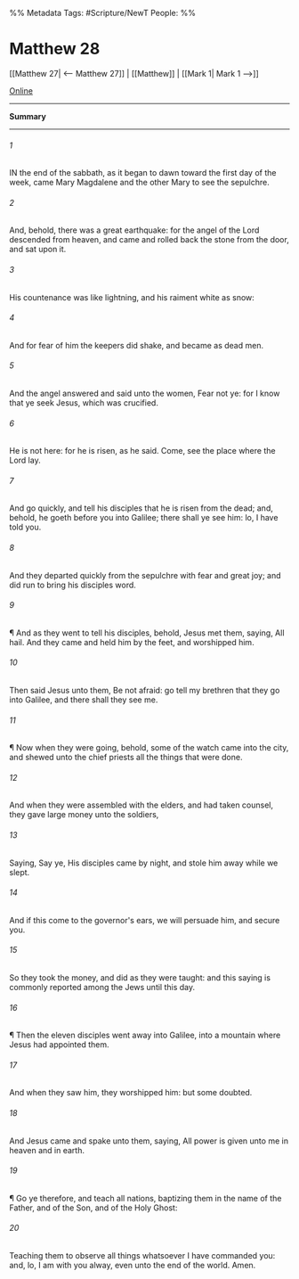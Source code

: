 %% Metadata
Tags: #Scripture/NewT
People: 
%%
# Matthew 28
[[Matthew 27| <-- Matthew 27]] | [[Matthew]] | [[Mark 1| Mark 1 -->]]

[Online](https://churchofjesuschrist.org/study/scriptures/nt/matt/28?lang=eng)

---
__Summary__



---
###### 1
IN the end of the sabbath, as it began to dawn toward the first day of the week, came Mary Magdalene and the other Mary to see the sepulchre.
###### 2
And, behold, there was a great earthquake: for the angel of the Lord descended from heaven, and came and rolled back the stone from the door, and sat upon it.
###### 3
His countenance was like lightning, and his raiment white as snow:
###### 4
And for fear of him the keepers did shake, and became as dead men.
###### 5
And the angel answered and said unto the women, Fear not ye: for I know that ye seek Jesus, which was crucified.
###### 6
He is not here: for he is risen, as he said. Come, see the place where the Lord lay.
###### 7
And go quickly, and tell his disciples that he is risen from the dead; and, behold, he goeth before you into Galilee; there shall ye see him: lo, I have told you.
###### 8
And they departed quickly from the sepulchre with fear and great joy; and did run to bring his disciples word.
###### 9
¶ And as they went to tell his disciples, behold, Jesus met them, saying, All hail. And they came and held him by the feet, and worshipped him.
###### 10
Then said Jesus unto them, Be not afraid: go tell my brethren that they go into Galilee, and there shall they see me.
###### 11
¶ Now when they were going, behold, some of the watch came into the city, and shewed unto the chief priests all the things that were done.
###### 12
And when they were assembled with the elders, and had taken counsel, they gave large money unto the soldiers,
###### 13
Saying, Say ye, His disciples came by night, and stole him away while we slept.
###### 14
And if this come to the governor's ears, we will persuade him, and secure you.
###### 15
So they took the money, and did as they were taught: and this saying is commonly reported among the Jews until this day.
###### 16
¶ Then the eleven disciples went away into Galilee, into a mountain where Jesus had appointed them.
###### 17
And when they saw him, they worshipped him: but some doubted.
###### 18
And Jesus came and spake unto them, saying, All power is given unto me in heaven and in earth.
###### 19
¶ Go ye therefore, and teach all nations, baptizing them in the name of the Father, and of the Son, and of the Holy Ghost:
###### 20
Teaching them to observe all things whatsoever I have commanded you: and, lo, I am with you alway, even unto the end of the world. Amen.



